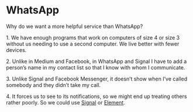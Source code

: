 # WhatsApp

Why do we want a more helpful service than WhatsApp?

1\. We have enough programs that work on computers of size 4 or size 3 without us needing to use a second computer. We live better with fewer devices.

2\. Unlike in Medium and Facebook, in WhatsApp and Signal I have to add a person’s name in my contact list so that I know with whom I communicate.

3\. Unlike Signal and Facebook Messenger, it doesn’t show when I’ve called somebody and they didn’t take my call.

4\. It forces us to see to its notifications, so we might end up treating others rather poorly. So we could use [Signal](https://signal.org/download) or [Element](https://matrix.to/#/@solgm:matrix.org).